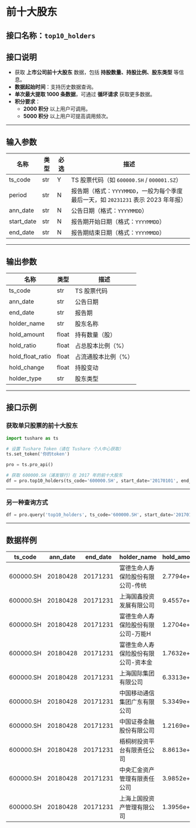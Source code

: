 # 前十大股东

## 接口名称：`top10_holders`

## 接口说明
- 获取 **上市公司前十大股东** 数据，包括 **持股数量、持股比例、股东类型** 等信息。
- **数据起始时间**：支持历史数据查询。
- **单次最大提取 1000 条数据**，可通过 **循环请求** 获取更多数据。
- **积分要求**：
  - **2000 积分** 以上用户可调用。
  - **5000 积分** 以上用户可提高调用频次。

---

## **输入参数**

| 名称        | 类型  | 必选 | 描述 |
|------------|------|------|------------------------------|
| ts_code    | str  | Y    | TS 股票代码（如 `600000.SH` / `000001.SZ`） |
| period     | str  | N    | 报告期（格式：`YYYYMMDD`，一般为每个季度最后一天，如 `20231231` 表示 2023 年年报） |
| ann_date   | str  | N    | 公告日期（格式：`YYYYMMDD`） |
| start_date | str  | N    | 报告期开始日期（格式：`YYYYMMDD`） |
| end_date   | str  | N    | 报告期结束日期（格式：`YYYYMMDD`） |

---

## **输出参数**

| 名称              | 类型  | 描述 |
|------------------|------|------------------------------|
| ts_code         | str  | TS 股票代码 |
| ann_date       | str  | 公告日期 |
| end_date       | str  | 报告期 |
| holder_name    | str  | 股东名称 |
| hold_amount    | float | 持有数量（股） |
| hold_ratio     | float | 占总股本比例（%） |
| hold_float_ratio | float | 占流通股本比例（%） |
| hold_change    | float | 持股变动 |
| holder_type    | str  | 股东类型 |

---

## **接口示例**

### **获取单只股票的前十大股东**
```python
import tushare as ts

# 设置 Tushare Token（请在 Tushare 个人中心获取）
ts.set_token('你的token')

pro = ts.pro_api()

# 获取 600000.SH（浦发银行）在 2017 年的前十大股东
df = pro.top10_holders(ts_code='600000.SH', start_date='20170101', end_date='20171231')
```

---

### **另一种查询方式**
```python
df = pro.query('top10_holders', ts_code='600000.SH', start_date='20170101', end_date='20171231')
```

---

## **数据样例**

| ts_code  | ann_date | end_date | holder_name | hold_amount | hold_ratio |
|----------|---------|---------|------------------------------|------------|------------|
| 600000.SH | 20180428 | 20171231 | 富德生命人寿保险股份有限公司-传统 | 2.7794e+09 | 9.47 |
| 600000.SH | 20180428 | 20171231 | 上海国鑫投资发展有限公司 | 9.4557e+08 | 3.22 |
| 600000.SH | 20180428 | 20171231 | 富德生命人寿保险股份有限公司-万能H | 1.2704e+09 | 4.33 |
| 600000.SH | 20180428 | 20171231 | 富德生命人寿保险股份有限公司-资本金 | 1.7632e+09 | 6.01 |
| 600000.SH | 20180428 | 20171231 | 上海国际集团有限公司 | 6.3313e+09 | 21.57 |
| 600000.SH | 20180428 | 20171231 | 中国移动通信集团广东有限公司 | 5.3349e+09 | 18.18 |
| 600000.SH | 20180428 | 20171231 | 中国证券金融股份有限公司 | 1.2169e+09 | 4.15 |
| 600000.SH | 20180428 | 20171231 | 梧桐树投资平台有限责任公司 | 8.8613e+08 | 3.02 |
| 600000.SH | 20180428 | 20171231 | 中央汇金资产管理有限责任公司 | 3.9852e+08 | 1.36 |
| 600000.SH | 20180428 | 20171231 | 上海上国投资产管理有限公司 | 1.3956e+09 | 4.75 |
